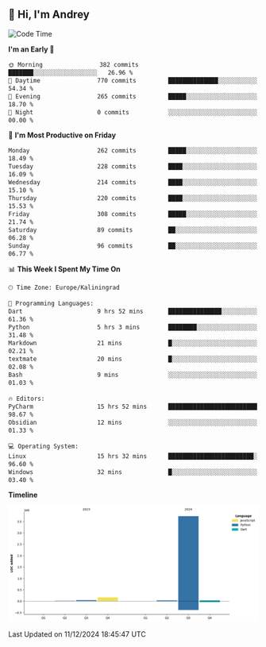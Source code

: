 ## 👋 Hi, I'm Andrey

<!--START_SECTION:waka-->
![Code Time](http://img.shields.io/badge/Code%20Time-627%20hrs%2056%20mins-blue)

**I'm an Early 🐤** 

```text
🌞 Morning                382 commits         ███████░░░░░░░░░░░░░░░░░░   26.96 % 
🌆 Daytime                770 commits         ██████████████░░░░░░░░░░░   54.34 % 
🌃 Evening                265 commits         █████░░░░░░░░░░░░░░░░░░░░   18.70 % 
🌙 Night                  0 commits           ░░░░░░░░░░░░░░░░░░░░░░░░░   00.00 % 
```
📅 **I'm Most Productive on Friday** 

```text
Monday                   262 commits         █████░░░░░░░░░░░░░░░░░░░░   18.49 % 
Tuesday                  228 commits         ████░░░░░░░░░░░░░░░░░░░░░   16.09 % 
Wednesday                214 commits         ████░░░░░░░░░░░░░░░░░░░░░   15.10 % 
Thursday                 220 commits         ████░░░░░░░░░░░░░░░░░░░░░   15.53 % 
Friday                   308 commits         █████░░░░░░░░░░░░░░░░░░░░   21.74 % 
Saturday                 89 commits          ██░░░░░░░░░░░░░░░░░░░░░░░   06.28 % 
Sunday                   96 commits          ██░░░░░░░░░░░░░░░░░░░░░░░   06.77 % 
```


📊 **This Week I Spent My Time On** 

```text
🕑︎ Time Zone: Europe/Kaliningrad

💬 Programming Languages: 
Dart                     9 hrs 52 mins       ███████████████░░░░░░░░░░   61.36 % 
Python                   5 hrs 3 mins        ████████░░░░░░░░░░░░░░░░░   31.48 % 
Markdown                 21 mins             █░░░░░░░░░░░░░░░░░░░░░░░░   02.21 % 
textmate                 20 mins             █░░░░░░░░░░░░░░░░░░░░░░░░   02.08 % 
Bash                     9 mins              ░░░░░░░░░░░░░░░░░░░░░░░░░   01.03 % 

🔥 Editors: 
PyCharm                  15 hrs 52 mins      █████████████████████████   98.67 % 
Obsidian                 12 mins             ░░░░░░░░░░░░░░░░░░░░░░░░░   01.33 % 

💻 Operating System: 
Linux                    15 hrs 32 mins      ████████████████████████░   96.60 % 
Windows                  32 mins             █░░░░░░░░░░░░░░░░░░░░░░░░   03.40 % 
```

**Timeline**

![Lines of Code chart](https://raw.githubusercontent.com/Mist3s/Mist3s/main/assets/bar_graph.png)


 Last Updated on 11/12/2024 18:45:47 UTC
<!--END_SECTION:waka-->

